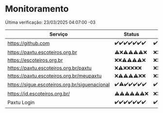 # Monitoramento

Última verificação: 23/03/2025 04:07:00 -03

|Serviço|Status|Últimas 24h|
|---|---|---|
|https://github.com|<span title="2025-03-16: OK=23">✔️</span><span title="2025-03-17: OK=23">✔️</span><span title="2025-03-18: OK=23">✔️</span><span title="2025-03-19: OK=23">✔️</span><span title="2025-03-20: OK=23">✔️</span><span title="2025-03-21: OK=23">✔️</span><span title="2025-03-22: OK=6">✔️</span>|<span title="22/03/2025 04:07:00 -03 : 200">✔️</span><span title="22/03/2025 05:10:00 -03 : 200">✔️</span><span title="22/03/2025 06:08:00 -03 : 200">✔️</span><span title="22/03/2025 07:08:00 -03 : 200">✔️</span><span title="22/03/2025 08:06:00 -03 : 200">✔️</span><span title="22/03/2025 09:14:00 -03 : 200">✔️</span><span title="22/03/2025 10:13:00 -03 : 200">✔️</span><span title="22/03/2025 11:08:00 -03 : 200">✔️</span><span title="22/03/2025 12:07:00 -03 : 200">✔️</span><span title="22/03/2025 13:09:00 -03 : 200">✔️</span><span title="22/03/2025 14:06:00 -03 : 200">✔️</span><span title="22/03/2025 15:10:00 -03 : 200">✔️</span><span title="22/03/2025 16:06:00 -03 : 200">✔️</span><span title="22/03/2025 17:08:00 -03 : 200">✔️</span><span title="22/03/2025 18:07:00 -03 : 200">✔️</span><span title="22/03/2025 19:07:00 -03 : 200">✔️</span><span title="22/03/2025 20:07:00 -03 : 200">✔️</span><span title="22/03/2025 21:47:00 -03 : 200">✔️</span><span title="22/03/2025 23:23:00 -03 : 200">✔️</span><span title="23/03/2025 00:26:00 -03 : 200">✔️</span><span title="23/03/2025 01:10:00 -03 : 200">✔️</span><span title="23/03/2025 02:08:00 -03 : 200">✔️</span><span title="23/03/2025 03:11:00 -03 : 200">✔️</span><span title="23/03/2025 04:07:00 -03 : 200">✔️</span>|
|https://paxtu.escoteiros.org.br|<span title="2025-03-16: OK=3, Falhas=20">⚠️</span><span title="2025-03-17: Falhas=23">❌</span><span title="2025-03-18: OK=3, Falhas=20">⚠️</span><span title="2025-03-19: OK=2, Falhas=21">⚠️</span><span title="2025-03-20: OK=2, Falhas=21">⚠️</span><span title="2025-03-21: OK=3, Falhas=20">⚠️</span><span title="2025-03-22: Falhas=6">❌</span>|<span title="22/03/2025 04:07:00 -03 : 403">❌</span><span title="22/03/2025 05:10:00 -03 : 403">❌</span><span title="22/03/2025 06:08:00 -03 : 403">❌</span><span title="22/03/2025 07:08:00 -03 : 403">❌</span><span title="22/03/2025 08:06:00 -03 : 403">❌</span><span title="22/03/2025 09:14:00 -03 : 403">❌</span><span title="22/03/2025 10:13:00 -03 : 403">❌</span><span title="22/03/2025 11:08:00 -03 : 403">❌</span><span title="22/03/2025 12:07:00 -03 : 403">❌</span><span title="22/03/2025 13:09:00 -03 : 403">❌</span><span title="22/03/2025 14:06:00 -03 : 403">❌</span><span title="22/03/2025 15:10:00 -03 : 403">❌</span><span title="22/03/2025 16:06:00 -03 : 403">❌</span><span title="22/03/2025 17:08:00 -03 : 403">❌</span><span title="22/03/2025 18:07:00 -03 : 403">❌</span><span title="22/03/2025 19:07:00 -03 : 403">❌</span><span title="22/03/2025 20:07:00 -03 : 403">❌</span><span title="22/03/2025 21:47:00 -03 : 403">❌</span><span title="22/03/2025 23:23:00 -03 : 403">❌</span><span title="23/03/2025 00:26:00 -03 : 403">❌</span><span title="23/03/2025 01:10:00 -03 : 403">❌</span><span title="23/03/2025 02:08:00 -03 : 403">❌</span><span title="23/03/2025 03:11:00 -03 : 403">❌</span><span title="23/03/2025 04:07:00 -03 : 403">❌</span>|
|https://escoteiros.org.br|<span title="2025-03-16: Falhas=23">❌</span><span title="2025-03-17: Falhas=23">❌</span><span title="2025-03-18: OK=1, Falhas=22">⚠️</span><span title="2025-03-19: OK=1, Falhas=22">⚠️</span><span title="2025-03-20: OK=1, Falhas=22">⚠️</span><span title="2025-03-21: OK=1, Falhas=22">⚠️</span><span title="2025-03-22: Falhas=6">❌</span>|<span title="22/03/2025 04:07:00 -03 : 403">❌</span><span title="22/03/2025 05:10:00 -03 : 403">❌</span><span title="22/03/2025 06:08:00 -03 : 403">❌</span><span title="22/03/2025 07:08:00 -03 : 403">❌</span><span title="22/03/2025 08:06:00 -03 : 403">❌</span><span title="22/03/2025 09:14:00 -03 : 403">❌</span><span title="22/03/2025 10:13:00 -03 : 403">❌</span><span title="22/03/2025 11:08:00 -03 : 403">❌</span><span title="22/03/2025 12:07:00 -03 : 403">❌</span><span title="22/03/2025 13:09:00 -03 : 403">❌</span><span title="22/03/2025 14:06:00 -03 : 403">❌</span><span title="22/03/2025 15:10:00 -03 : 403">❌</span><span title="22/03/2025 16:06:00 -03 : 403">❌</span><span title="22/03/2025 17:08:00 -03 : 403">❌</span><span title="22/03/2025 18:07:00 -03 : 403">❌</span><span title="22/03/2025 19:07:00 -03 : 403">❌</span><span title="22/03/2025 20:07:00 -03 : 403">❌</span><span title="22/03/2025 21:47:00 -03 : 403">❌</span><span title="22/03/2025 23:23:00 -03 : 403">❌</span><span title="23/03/2025 00:26:00 -03 : 403">❌</span><span title="23/03/2025 01:10:00 -03 : 403">❌</span><span title="23/03/2025 02:08:00 -03 : 403">❌</span><span title="23/03/2025 03:11:00 -03 : 403">❌</span><span title="23/03/2025 04:07:00 -03 : 403">❌</span>|
|https://paxtu.escoteiros.org.br/paxtu|<span title="2025-03-16: Falhas=23">❌</span><span title="2025-03-17: OK=1, Falhas=22">⚠️</span><span title="2025-03-18: Falhas=23">❌</span><span title="2025-03-19: Falhas=23">❌</span><span title="2025-03-20: Falhas=23">❌</span><span title="2025-03-21: Falhas=23">❌</span><span title="2025-03-22: Falhas=6">❌</span>|<span title="22/03/2025 04:07:00 -03 : 403">❌</span><span title="22/03/2025 05:10:00 -03 : 403">❌</span><span title="22/03/2025 06:08:00 -03 : 403">❌</span><span title="22/03/2025 07:08:00 -03 : 403">❌</span><span title="22/03/2025 08:06:00 -03 : 403">❌</span><span title="22/03/2025 09:14:00 -03 : 403">❌</span><span title="22/03/2025 10:13:00 -03 : 403">❌</span><span title="22/03/2025 11:08:00 -03 : 403">❌</span><span title="22/03/2025 12:07:00 -03 : 403">❌</span><span title="22/03/2025 13:09:00 -03 : 403">❌</span><span title="22/03/2025 14:06:00 -03 : 403">❌</span><span title="22/03/2025 15:10:00 -03 : 403">❌</span><span title="22/03/2025 16:06:00 -03 : 403">❌</span><span title="22/03/2025 17:08:00 -03 : 403">❌</span><span title="22/03/2025 18:07:00 -03 : 403">❌</span><span title="22/03/2025 19:07:00 -03 : 403">❌</span><span title="22/03/2025 20:07:00 -03 : 403">❌</span><span title="22/03/2025 21:47:00 -03 : 403">❌</span><span title="22/03/2025 23:23:00 -03 : 403">❌</span><span title="23/03/2025 00:26:00 -03 : 403">❌</span><span title="23/03/2025 01:10:00 -03 : 403">❌</span><span title="23/03/2025 02:08:00 -03 : 403">❌</span><span title="23/03/2025 03:11:00 -03 : 403">❌</span><span title="23/03/2025 04:07:00 -03 : 403">❌</span>|
|https://paxtu.escoteiros.org.br/meupaxtu|<span title="2025-03-16: Falhas=23">❌</span><span title="2025-03-17: OK=1, Falhas=22">⚠️</span><span title="2025-03-18: OK=1, Falhas=22">⚠️</span><span title="2025-03-19: OK=1, Falhas=22">⚠️</span><span title="2025-03-20: OK=1, Falhas=22">⚠️</span><span title="2025-03-21: Falhas=23">❌</span><span title="2025-03-22: Falhas=6">❌</span>|<span title="22/03/2025 04:07:00 -03 : 403">❌</span><span title="22/03/2025 05:10:00 -03 : 403">❌</span><span title="22/03/2025 06:08:00 -03 : 403">❌</span><span title="22/03/2025 07:08:00 -03 : 403">❌</span><span title="22/03/2025 08:06:00 -03 : 403">❌</span><span title="22/03/2025 09:14:00 -03 : 403">❌</span><span title="22/03/2025 10:13:00 -03 : 403">❌</span><span title="22/03/2025 11:08:00 -03 : 403">❌</span><span title="22/03/2025 12:07:00 -03 : 403">❌</span><span title="22/03/2025 13:09:00 -03 : 403">❌</span><span title="22/03/2025 14:06:00 -03 : 403">❌</span><span title="22/03/2025 15:10:00 -03 : 403">❌</span><span title="22/03/2025 16:06:00 -03 : 403">❌</span><span title="22/03/2025 17:08:00 -03 : 403">❌</span><span title="22/03/2025 18:07:00 -03 : 403">❌</span><span title="22/03/2025 19:07:00 -03 : 403">❌</span><span title="22/03/2025 20:07:00 -03 : 403">❌</span><span title="22/03/2025 21:47:00 -03 : 403">❌</span><span title="22/03/2025 23:23:00 -03 : 403">❌</span><span title="23/03/2025 00:26:00 -03 : 403">❌</span><span title="23/03/2025 01:10:00 -03 : 403">❌</span><span title="23/03/2025 02:08:00 -03 : 403">❌</span><span title="23/03/2025 03:11:00 -03 : 403">❌</span><span title="23/03/2025 04:07:00 -03 : 403">❌</span>|
|https://sigue.escoteiros.org.br/siguenacional|<span title="2025-03-16: OK=23">✔️</span><span title="2025-03-17: OK=22, Falhas=1">⚠️</span><span title="2025-03-18: OK=23">✔️</span><span title="2025-03-19: OK=23">✔️</span><span title="2025-03-20: OK=23">✔️</span><span title="2025-03-21: OK=23">✔️</span><span title="2025-03-22: OK=6">✔️</span>|<span title="22/03/2025 04:07:00 -03 : 200">✔️</span><span title="22/03/2025 05:10:00 -03 : 200">✔️</span><span title="22/03/2025 06:08:00 -03 : 200">✔️</span><span title="22/03/2025 07:08:00 -03 : 200">✔️</span><span title="22/03/2025 08:06:00 -03 : 200">✔️</span><span title="22/03/2025 09:14:00 -03 : 200">✔️</span><span title="22/03/2025 10:13:00 -03 : 200">✔️</span><span title="22/03/2025 11:08:00 -03 : 200">✔️</span><span title="22/03/2025 12:07:00 -03 : 200">✔️</span><span title="22/03/2025 13:09:00 -03 : 200">✔️</span><span title="22/03/2025 14:06:00 -03 : 200">✔️</span><span title="22/03/2025 15:10:00 -03 : 200">✔️</span><span title="22/03/2025 16:06:00 -03 : 200">✔️</span><span title="22/03/2025 17:08:00 -03 : 0">❌</span><span title="22/03/2025 18:07:00 -03 : 200">✔️</span><span title="22/03/2025 19:07:00 -03 : 200">✔️</span><span title="22/03/2025 20:07:00 -03 : 200">✔️</span><span title="22/03/2025 21:47:00 -03 : 200">✔️</span><span title="22/03/2025 23:23:00 -03 : 200">✔️</span><span title="23/03/2025 00:26:00 -03 : 200">✔️</span><span title="23/03/2025 01:10:00 -03 : 200">✔️</span><span title="23/03/2025 02:08:00 -03 : 200">✔️</span><span title="23/03/2025 03:11:00 -03 : 200">✔️</span><span title="23/03/2025 04:07:00 -03 : 200">✔️</span>|
|https://id.escoteiros.org.br/|<span title="2025-03-16: OK=2, Falhas=21">⚠️</span><span title="2025-03-17: OK=3, Falhas=20">⚠️</span><span title="2025-03-18: OK=2, Falhas=21">⚠️</span><span title="2025-03-19: OK=3, Falhas=20">⚠️</span><span title="2025-03-20: OK=5, Falhas=18">⚠️</span><span title="2025-03-21: OK=4, Falhas=19">⚠️</span><span title="2025-03-22: Falhas=6">❌</span>|<span title="22/03/2025 04:07:00 -03 : 403">❌</span><span title="22/03/2025 05:10:00 -03 : 403">❌</span><span title="22/03/2025 06:08:00 -03 : 403">❌</span><span title="22/03/2025 07:08:00 -03 : 403">❌</span><span title="22/03/2025 08:06:00 -03 : 403">❌</span><span title="22/03/2025 09:14:00 -03 : 403">❌</span><span title="22/03/2025 10:13:00 -03 : 403">❌</span><span title="22/03/2025 11:08:00 -03 : 403">❌</span><span title="22/03/2025 12:07:00 -03 : 403">❌</span><span title="22/03/2025 13:09:00 -03 : 403">❌</span><span title="22/03/2025 14:06:00 -03 : 403">❌</span><span title="22/03/2025 15:10:00 -03 : 403">❌</span><span title="22/03/2025 16:06:00 -03 : 403">❌</span><span title="22/03/2025 17:08:00 -03 : 403">❌</span><span title="22/03/2025 18:07:00 -03 : 403">❌</span><span title="22/03/2025 19:07:00 -03 : 403">❌</span><span title="22/03/2025 20:07:00 -03 : 403">❌</span><span title="22/03/2025 21:47:00 -03 : 403">❌</span><span title="22/03/2025 23:23:00 -03 : 403">❌</span><span title="23/03/2025 00:26:00 -03 : 403">❌</span><span title="23/03/2025 01:10:00 -03 : 403">❌</span><span title="23/03/2025 02:08:00 -03 : 403">❌</span><span title="23/03/2025 03:11:00 -03 : 403">❌</span><span title="23/03/2025 04:07:00 -03 : 403">❌</span>|
|Paxtu Login|<span title="2025-03-16: OK=23">✔️</span><span title="2025-03-17: OK=23">✔️</span><span title="2025-03-18: OK=23">✔️</span><span title="2025-03-19: OK=23">✔️</span><span title="2025-03-20: OK=23">✔️</span><span title="2025-03-21: OK=23">✔️</span><span title="2025-03-22: OK=6">✔️</span>|<span title="22/03/2025 04:07:00 -03 : 200">✔️</span><span title="22/03/2025 05:10:00 -03 : 200">✔️</span><span title="22/03/2025 06:08:00 -03 : 200">✔️</span><span title="22/03/2025 07:08:00 -03 : 200">✔️</span><span title="22/03/2025 08:06:00 -03 : 200">✔️</span><span title="22/03/2025 09:14:00 -03 : 200">✔️</span><span title="22/03/2025 10:13:00 -03 : 200">✔️</span><span title="22/03/2025 11:08:00 -03 : 200">✔️</span><span title="22/03/2025 12:07:00 -03 : 200">✔️</span><span title="22/03/2025 13:09:00 -03 : 200">✔️</span><span title="22/03/2025 14:06:00 -03 : 200">✔️</span><span title="22/03/2025 15:10:00 -03 : 200">✔️</span><span title="22/03/2025 16:06:00 -03 : 200">✔️</span><span title="22/03/2025 17:08:00 -03 : 504">❌</span><span title="22/03/2025 18:07:00 -03 : 200">✔️</span><span title="22/03/2025 19:07:00 -03 : 200">✔️</span><span title="22/03/2025 20:07:00 -03 : 200">✔️</span><span title="22/03/2025 21:47:00 -03 : 200">✔️</span><span title="22/03/2025 23:23:00 -03 : 200">✔️</span><span title="23/03/2025 00:26:00 -03 : 200">✔️</span><span title="23/03/2025 01:10:00 -03 : 200">✔️</span><span title="23/03/2025 02:08:00 -03 : 200">✔️</span><span title="23/03/2025 03:11:00 -03 : 200">✔️</span><span title="23/03/2025 04:07:00 -03 : 200">✔️</span>|
